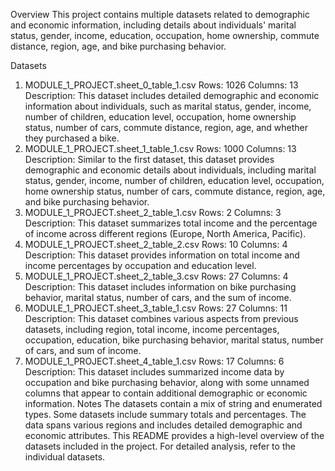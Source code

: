 Overview
This project contains multiple datasets related to demographic and economic information, including details about individuals' marital status, gender, income, education, occupation, home ownership, commute distance, region, age, and bike purchasing behavior.

Datasets
1. MODULE_1_PROJECT.sheet_0_table_1.csv
Rows: 1026
Columns: 13
Description: This dataset includes detailed demographic and economic information about individuals, such as marital status, gender, income, number of children, education level, occupation, home ownership status, number of cars, commute distance, region, age, and whether they purchased a bike.
2. MODULE_1_PROJECT.sheet_1_table_1.csv
Rows: 1000
Columns: 13
Description: Similar to the first dataset, this dataset provides demographic and economic details about individuals, including marital status, gender, income, number of children, education level, occupation, home ownership status, number of cars, commute distance, region, age, and bike purchasing behavior.
3. MODULE_1_PROJECT.sheet_2_table_1.csv
Rows: 2
Columns: 3
Description: This dataset summarizes total income and the percentage of income across different regions (Europe, North America, Pacific).
4. MODULE_1_PROJECT.sheet_2_table_2.csv
Rows: 10
Columns: 4
Description: This dataset provides information on total income and income percentages by occupation and education level.
5. MODULE_1_PROJECT.sheet_2_table_3.csv
Rows: 27
Columns: 4
Description: This dataset includes information on bike purchasing behavior, marital status, number of cars, and the sum of income.
6. MODULE_1_PROJECT.sheet_3_table_1.csv
Rows: 27
Columns: 11
Description: This dataset combines various aspects from previous datasets, including region, total income, income percentages, occupation, education, bike purchasing behavior, marital status, number of cars, and sum of income.
7. MODULE_1_PROJECT.sheet_4_table_1.csv
Rows: 17
Columns: 6
Description: This dataset includes summarized income data by occupation and bike purchasing behavior, along with some unnamed columns that appear to contain additional demographic or economic information.
Notes
The datasets contain a mix of string and enumerated types.
Some datasets include summary totals and percentages.
The data spans various regions and includes detailed demographic and economic attributes.
This README provides a high-level overview of the datasets included in the project. For detailed analysis, refer to the individual datasets.
